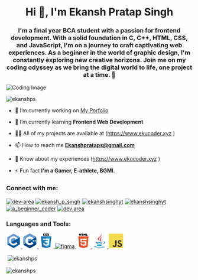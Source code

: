 <h1 align="center">Hi 👋, I'm Ekansh Pratap Singh</h1>
<h3 align="center">I'm a final year BCA student with a passion for frontend development. With a solid foundation in C, C++, HTML, CSS, and JavaScript, I'm on a journey to craft captivating web experiences. As a beginner in the world of graphic design, I'm constantly exploring new creative horizons. Join me on my coding odyssey as we bring the digital world to life, one project at a time. 🚀</h3>
<img src="https://camo.githubusercontent.com/c1dcb74cc1c1835b1d716f5051499a2814c683c806b15f04b0eba492863703e9/68747470733a2f2f63646e2e6472696262626c652e636f6d2f75736572732f3733303730332f73637265656e73686f74732f363538313234332f6176656e746f2e676966" alt="Coding Image" width="400" height="400">

<p align="left"> <img src="https://komarev.com/ghpvc/?username=ekanshps&label=Profile%20views&color=0e75b6&style=flat" alt="ekanshps" /> </p>

- 🔭 I’m currently working on [My Porfolio](https://www.ekucoder.xyz )

- 🌱 I’m currently learning **Frontend Web Development**

- 👨‍💻 All of my projects are available at (https://www.ekucoder.xyz )

- 📫 How to reach me **Ekanshprataps@gmail.com**

- 📄 Know about my experiences (https://www.ekucoder.xyz )

- ⚡ Fun fact **I'm a Gamer, E-athlete, BGMI.**

<h3 align="left">Connect with me:</h3>
<p align="left">
<a href="https://codepen.io/dev-area" target="blank"><img align="center" src="https://raw.githubusercontent.com/rahuldkjain/github-profile-readme-generator/master/src/images/icons/Social/codepen.svg" alt="dev-area" height="30" width="40" /></a>
<a href="https://twitter.com/ekansh_p_singh" target="blank"><img align="center" src="https://raw.githubusercontent.com/rahuldkjain/github-profile-readme-generator/master/src/images/icons/Social/twitter.svg" alt="ekansh_p_singh" height="30" width="40" /></a>
<a href="https://linkedin.com/in/ekanshsinghyt" target="blank"><img align="center" src="https://raw.githubusercontent.com/rahuldkjain/github-profile-readme-generator/master/src/images/icons/Social/linked-in-alt.svg" alt="ekanshsinghyt" height="30" width="40" /></a>
<a href="https://fb.com/ekanshsinghyt" target="blank"><img align="center" src="https://raw.githubusercontent.com/rahuldkjain/github-profile-readme-generator/master/src/images/icons/Social/facebook.svg" alt="ekanshsinghyt" height="30" width="40" /></a>
<a href="https://instagram.com/ekansh.pratap" target="blank"><img align="center" src="https://raw.githubusercontent.com/rahuldkjain/github-profile-readme-generator/master/src/images/icons/Social/instagram.svg" alt="a_beginner_coder" height="30" width="40" /></a>
<a href="https://www.youtube.com/c/dev area" target="blank"><img align="center" src="https://raw.githubusercontent.com/rahuldkjain/github-profile-readme-generator/master/src/images/icons/Social/youtube.svg" alt="dev area" height="30" width="40" /></a>
</p>

<h3 align="left">Languages and Tools:</h3>
<p align="left"> <a href="https://www.cprogramming.com/" target="_blank" rel="noreferrer"> <img src="https://raw.githubusercontent.com/devicons/devicon/master/icons/c/c-original.svg" alt="c" width="40" height="40"/> </a> <a href="https://www.w3schools.com/cpp/" target="_blank" rel="noreferrer"> <img src="https://raw.githubusercontent.com/devicons/devicon/master/icons/cplusplus/cplusplus-original.svg" alt="cplusplus" width="40" height="40"/> </a> <a href="https://www.w3schools.com/css/" target="_blank" rel="noreferrer"> <img src="https://raw.githubusercontent.com/devicons/devicon/master/icons/css3/css3-original-wordmark.svg" alt="css3" width="40" height="40"/> </a> <a href="https://www.figma.com/" target="_blank" rel="noreferrer"> <img src="https://www.vectorlogo.zone/logos/figma/figma-icon.svg" alt="figma" width="40" height="40"/> </a> <a href="https://www.w3.org/html/" target="_blank" rel="noreferrer"> <img src="https://raw.githubusercontent.com/devicons/devicon/master/icons/html5/html5-original-wordmark.svg" alt="html5" width="40" height="40"/> </a> <a href="https://www.java.com" target="_blank" rel="noreferrer"> <img src="https://raw.githubusercontent.com/devicons/devicon/master/icons/java/java-original.svg" alt="java" width="40" height="40"/> </a> <a href="https://developer.mozilla.org/en-US/docs/Web/JavaScript" target="_blank" rel="noreferrer"> <img src="https://raw.githubusercontent.com/devicons/devicon/master/icons/javascript/javascript-original.svg" alt="javascript" width="40" height="40"/> </a> </p>

<p>&nbsp;<img align="center" src="https://github-readme-stats.vercel.app/api?username=ekanshps&show_icons=true&locale=en" alt="ekanshps" /></p>

<p><img align="center" src="https://github-readme-streak-stats.herokuapp.com/?user=ekanshps&" alt="ekanshps" /></p>
